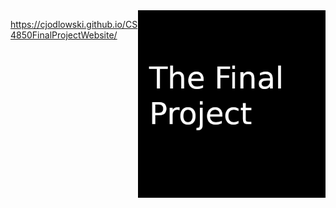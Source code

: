 <img align="right" width="300px" src="./media/header.png">


https://cjodlowski.github.io/CS4850FinalProjectWebsite/